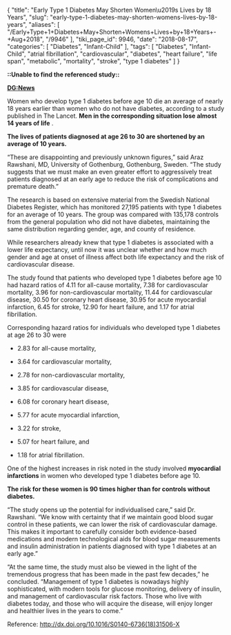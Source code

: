 {
    "title": "Early Type 1 Diabetes May Shorten Women\u2019s Lives by 18 Years",
    "slug": "early-type-1-diabetes-may-shorten-womens-lives-by-18-years",
    "aliases": [
        "/Early+Type+1+Diabetes+May+Shorten+Womens+Lives+by+18+Years+-+Aug+2018",
        "/9946"
    ],
    "tiki_page_id": 9946,
    "date": "2018-08-17",
    "categories": [
        "Diabetes",
        "Infant-Child"
    ],
    "tags": [
        "Diabetes",
        "Infant-Child",
        "atrial fibrillation",
        "cardiovascular",
        "diabetes",
        "heart failure",
        "life span",
        "metabolic",
        "mortality",
        "stroke",
        "type 1 diabetes"
    ]
}


**::Unable to find the referenced study::** 

 **[DG:News](https://dgnews.docguide.com/early-type-1-diabetes-may-shorten-women-s-lives-18-years)** 

Women who develop type 1 diabetes before age 10 die an average of nearly 18 years earlier than women who do not have diabetes, according to a study published in The Lancet.  **Men in the corresponding situation lose almost 14 years of life** . 

 **The lives of patients diagnosed at age 26 to 30 are shortened by an average of 10 years.** 

“These are disappointing and previously unknown figures,” said Araz Rawshani, MD, University of Gothenburg, Gothenburg, Sweden. “The study suggests that we must make an even greater effort to aggressively treat patients diagnosed at an early age to reduce the risk of complications and premature death.”

The research is based on extensive material from the Swedish National Diabetes Register, which has monitored 27,195 patients with type 1 diabetes for an average of 10 years. The group was compared with 135,178 controls from the general population who did not have diabetes, maintaining the same distribution regarding gender, age, and county of residence.

While researchers already knew that type 1 diabetes is associated with a lower life expectancy, until now it was unclear whether and how much gender and age at onset of illness affect both life expectancy and the risk of cardiovascular disease.

The study found that patients who developed type 1 diabetes before age 10 had hazard ratios of 4.11 for all-cause mortality, 7.38 for cardiovascular mortality, 3.96 for non-cardiovascular mortality, 11.44 for cardiovascular disease, 30.50 for coronary heart disease, 30.95 for acute myocardial infarction, 6.45 for stroke, 12.90 for heart failure, and 1.17 for atrial fibrillation.

Corresponding hazard ratios for individuals who developed type 1 diabetes at age 26 to 30 were 

* 2.83 for all-cause mortality, 

* 3.64 for cardiovascular mortality, 

* 2.78 for non-cardiovascular mortality, 

* 3.85 for cardiovascular disease, 

* 6.08 for coronary heart disease,

* 5.77 for acute myocardial infarction, 

* 3.22 for stroke, 

* 5.07 for heart failure, and 

* 1.18 for atrial fibrillation.

One of the highest increases in risk noted in the study involved  **myocardial infarctions**  in women who developed type 1 diabetes before age 10. 

 **The risk for these women is 90 times higher than for controls without diabetes.** 

“The study opens up the potential for individualised care,” said Dr. Rawshani. “We know with certainty that if we maintain good blood sugar control in these patients, we can lower the risk of cardiovascular damage. This makes it important to carefully consider both evidence-based medications and modern technological aids for blood sugar measurements and insulin administration in patients diagnosed with type 1 diabetes at an early age.”

“At the same time, the study must also be viewed in the light of the tremendous progress that has been made in the past few decades,” he concluded. “Management of type 1 diabetes is nowadays highly sophisticated, with modern tools for glucose monitoring, delivery of insulin, and management of cardiovascular risk factors. Those who live with diabetes today, and those who will acquire the disease, will enjoy longer and healthier lives in the years to come.”

Reference: http://dx.doi.org/10.1016/S0140-6736(18)31506-X